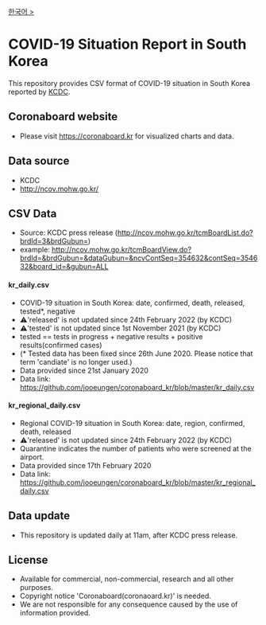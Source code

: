 [한국어 >](https://github.com/jooeungen/coronaboard_kr/blob/master/README.ko.md) 

# COVID-19 Situation Report in South Korea
This repository provides CSV format of COVID-19 situation in South Korea reported by [KCDC](http://ncov.mohw.go.kr/).

## Coronaboard website 
- Please visit https://coronaboard.kr for visualized charts and data. 

## Data source 
- KCDC
- http://ncov.mohw.go.kr/

## CSV Data 
- Source: KCDC press release (http://ncov.mohw.go.kr/tcmBoardList.do?brdId=3&brdGubun=)
- example: http://ncov.mohw.go.kr/tcmBoardView.do?brdId=&brdGubun=&dataGubun=&ncvContSeq=354632&contSeq=354632&board_id=&gubun=ALL

#### kr_daily.csv
- COVID-19 situation in South Korea: date, confirmed, death, released, tested*, negative
- ⚠️'released' is not updated since 24th February 2022 (by KCDC)
- ⚠️'tested' is not updated since 1st November 2021 (by KCDC)
- tested == tests in progress + negative results + positive results(confirmed cases)
- (* Tested data has been fixed since 26th June 2020. Please notice that term 'candiate' is no longer used.) 
- Data provided since 21st January 2020
- Data link: https://github.com/jooeungen/coronaboard_kr/blob/master/kr_daily.csv

#### kr_regional_daily.csv
- Regional COVID-19 situation in South Korea: date, region, confirmed, death, released 
- ⚠️'released' is not updated since 24th February 2022 (by KCDC)
- Quarantine indicates the number of patients who were screened at the airport. 
- Data provided since 17th February 2020
- Data link: https://github.com/jooeungen/coronaboard_kr/blob/master/kr_regional_daily.csv

## Data update 
- This repository is updated daily at 11am, after KCDC press release. 

## License 
- Available for commercial, non-commercial, research and all other purposes.
- Copyright notice 'Coronaboard(coronaoard.kr)' is needed. 
- We are not responsible for any consequence caused by the use of information provided. 
